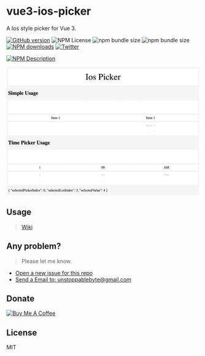 # vue3-ios-picker
A Ios style picker for Vue 3.

[![GitHub version](https://badge.fury.io/gh/unstoppablebyte%2Fvue-ios-picker.svg)](https://badge.fury.io/gh/unstoppablebyte%2Fvue-ios-picker)
![NPM License](https://img.shields.io/npm/l/vue3-ios-picker)
![npm bundle size](https://img.shields.io/bundlephobia/min/vue3-ios-picker)
![npm bundle size](https://img.shields.io/bundlephobia/minzip/vue3-ios-picker)
[![NPM downloads](http://img.shields.io/npm/dt/vue3-ios-picker.svg)](https://npmjs.org/package/vue3-ios-picker)
[![Twitter](https://img.shields.io/twitter/follow/UnstoppableByte.svg?style=social&label=@UnstoppableByte)](https://twitter.com/UnstoppableByte)

[![NPM Description](https://nodei.co/npm/vue3-ios-picker.png?downloads=true&stars=true)](https://npmjs.org/package/vue3-ios-picker)

![Screen shot](https://github.com/unstoppablebyte/examples/blob/main/vue-ios-picker/assets/vue-ios-picker-shot.png?raw=true "screenshot")

## Usage

> [Wiki](https://github.com/unstoppablebyte/vue-ios-picker/wiki)

## Any problem?

> Please let me know.
* [Open a new issue for this repo](https://github.com/unstoppablebyte/vue-ios-picker/issues)
* [Send a Email to: unstoppablebyte@gmail.com](mailto:unstoppablebyte@gmail.com)

## Donate

<a href="https://www.buymeacoffee.com/unstoppablebytegit" target="_blank"><img src="https://cdn.buymeacoffee.com/buttons/v2/default-yellow.png" alt="Buy Me A Coffee" style="height: 60px !important;width: 217px !important;" ></a>

## License

MIT
